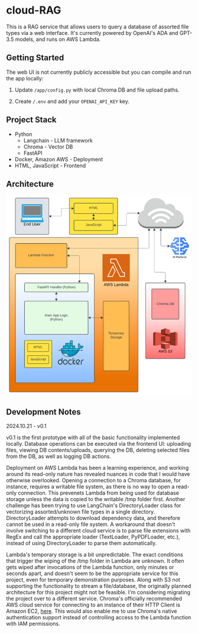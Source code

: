 # cloud-RAG

This is a RAG service that allows users to query a database of assorted file types via a web interface. It's currently powered by OpenAI's ADA and GPT-3.5 models, and runs on AWS Lambda.

## Getting Started

The web UI is not currently publicly accessible but you can compile and run the app locally:

1. Update <code>/app/config.py</code> with local Chroma DB and file upload paths.

2. Create <code>/.env</code> and add your <code>OPENAI_API_KEY</code> key.


## Project Stack

- Python
  - Langchain - LLM framework
  - Chroma - Vector DB
  - FastAPI
- Docker, Amazon AWS - Deployment
- HTML, JavaScript - Frontend

## Architecture

<img src="https://github.com/arunwidjaja/cloud-RAG/blob/main/README_files/cloud_rag_architecture.svg" />



## Development Notes

2024.10.21 - v0.1

v0.1 is the first prototype with all of the basic functionality implemented locally. Database operations can be executed via the frontend UI: uploading files, viewing DB contents/uploads, querying the DB, deleting selected files from the DB, as well as logging DB actions.

Deployment on AWS Lambda has been a learning experience, and working around its read-only nature has revealed nuances in code that I would have otherwise overlooked. Opening a connection to a Chroma database, for instance, requires a writable file system, as there is no way to open a read-only connection. This prevenets Lambda from being used for database storage unless the data is copied to the writable /tmp folder first.
Another challenge has been trying to use LangChain's DirectoryLoader class for vectorizing assorted/unknown file types in a single directory. DirectoryLoader attempts to download dependency data, and therefore cannot be used in a read-only file system. A workaround that doesn't involve switching to a different cloud service is to parse file extensions with RegEx and call the appropriate loader (TextLoader, PyPDFLoader, etc.), instead of using DirectoryLoader to parse them automatically.

Lambda's temporary storage is a bit unpredictable. The exact conditions that trigger the wiping of the /tmp folder in Lambda are unknown. It often gets wiped after invocations of the Lambda function, only minutes or seconds apart, and doesn't seem to be the appropriate service for this project, even for temporary demonstration purposes. Along with S3 not supporting the functionality to stream a file/database, the originally planned architecture for this project might not be feasible. I'm considering migrating the project over to a different service.  Chroma's officially recommended AWS cloud service for connecting to an instance of their HTTP Client is Amazon EC2, [here](https://docs.trychroma.com/deployment/aws). This would also enable me to use Chroma's native authentication support instead of controlling access to the Lambda function with IAM permissions.

